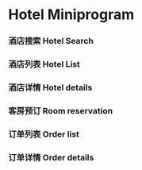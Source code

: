 # Hotel Miniprogram

### 酒店搜索 Hotel Search
### 酒店列表 Hotel List
### 酒店详情 Hotel details
### 客房预订 Room reservation
### 订单列表 Order list
### 订单详情  Order details